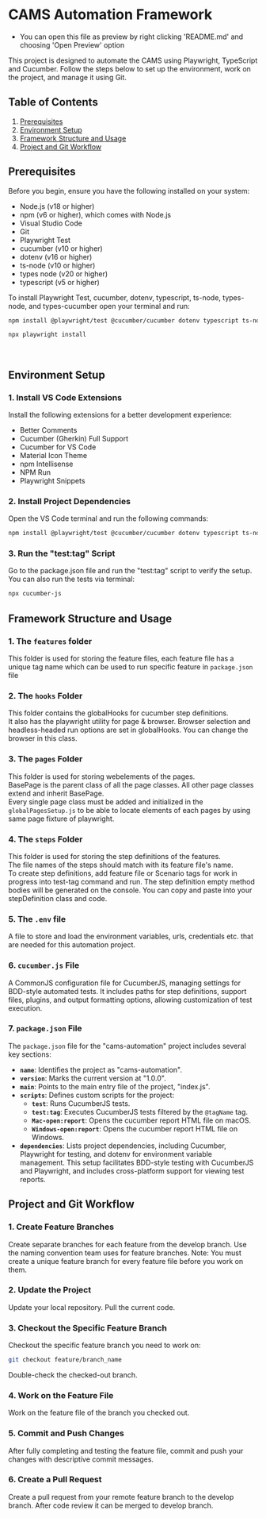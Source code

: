 # CAMS Automation Framework

* You can open this file as preview by right clicking 'README.md' and choosing 'Open Preview' option 

This project is designed to automate the CAMS using Playwright, TypeScript and Cucumber. Follow the steps below to set up the environment, work on the project, and manage it using Git.

## Table of Contents
1. [Prerequisites](#Prerequisites)
2. [Environment Setup](#environment-setup)
3. [Framework Structure and Usage](#framework-structure-and-usage)
4. [Project and Git Workflow](#project-and-git-workflow)<br>

## Prerequisites

Before you begin, ensure you have the following installed on your system:
- Node.js (v18 or higher)
- npm (v6 or higher), which comes with Node.js
- Visual Studio Code
- Git
- Playwright Test
- cucumber (v10 or higher)
- dotenv (v16 or higher)
- ts-node (v10 or higher)
- types node (v20 or higher)
- typescript (v5 or higher)

To install Playwright Test, cucumber, dotenv, typescript, ts-node, types-node, and types-cucumber open your terminal and run:
```sh
npm install @playwright/test @cucumber/cucumber dotenv typescript ts-node @types/node
```
```sh
npx playwright install  
```
<br>

## Environment Setup

### 1. Install VS Code Extensions
Install the following extensions for a better development experience:
- Better Comments
- Cucumber (Gherkin) Full Support
- Cucumber for VS Code
- Material Icon Theme
- npm Intellisense
- NPM Run
- Playwright Snippets

### 2. Install Project Dependencies
Open the VS Code terminal and run the following commands:
```sh
npm install @playwright/test @cucumber/cucumber dotenv typescript ts-node @types/node
```

### 3. Run the "test:tag" Script
Go to the package.json file and run the "test:tag" script to verify the setup.<br>
You can also run the tests via terminal: <br>

```sh
npx cucumber-js
```

## Framework Structure and Usage

### 1. The `features` folder
This folder is used for storing the feature files, each feature file has a unique tag name which can be used to run specific feature in `package.json` file

### 2. The `hooks` Folder
This folder contains the globalHooks for cucumber step definitions.<br> It also has the playwright utility for page & browser. Browser selection and headless-headed run options are set in globalHooks. You can change the browser in this class.

### 3. The `pages` Folder
This folder is used for storing webelements of the pages.<br>
BasePage is the parent class of all the page classes. All other page classes extend and inherit BasePage.<br>
Every single page class must be added and initialized in the `globalPagesSetup.js` to be able to locate elements of each pages by using same page fixture of playwright.

### 4. The `steps` Folder
This folder is used for storing the step definitions of the features.<br>
The file names of the steps should match with its feature file's name.<br>
To create step definitions, add feature file or Scenario tags for work in progress into test-tag command and run. The step definition empty method bodies will be generated on the console. You can copy and paste into your stepDefinition class and code.

### 5. The `.env` file
A file to store and load the environment variables, urls, credentials etc. that are needed for this automation project.<br>

### 6. `cucumber.js` File
A CommonJS configuration file for CucumberJS, managing settings for BDD-style automated tests. It includes paths for step definitions, support files, plugins, and output formatting options, allowing customization of test execution.

### 7. `package.json` File
The `package.json` file for the "cams-automation" project includes several key sections:

- **`name`**: Identifies the project as "cams-automation".
- **`version`**: Marks the current version at "1.0.0".
- **`main`**: Points to the main entry file of the project, "index.js".
- **`scripts`**: Defines custom scripts for the project:
    - **`test`**: Runs CucumberJS tests.
    - **`test:tag`**: Executes CucumberJS tests filtered by the `@tagName` tag.
    - **`Mac-open:report`**: Opens the cucumber report HTML file on macOS.
    - **`Windows-open:report`**: Opens the cucumber report HTML file on Windows.
- **`dependencies`**: Lists project dependencies, including Cucumber, Playwright for testing, and dotenv for environment variable management.
This setup facilitates BDD-style testing with CucumberJS and Playwright, and includes cross-platform support for viewing test reports.<br>


## Project and Git Workflow

### 1. Create Feature Branches
Create separate branches for each feature from the develop branch. Use the naming convention team uses for feature branches.
Note: You must create a unique feature branch for every feature file before you work on them.
### 2. Update the Project
Update your local repository. Pull the current code.
### 3. Checkout the Specific Feature Branch
Checkout the specific feature branch you need to work on:
```sh
git checkout feature/branch_name
```
Double-check the checked-out branch. 
### 4. Work on the Feature File
Work on the feature file of the branch you checked out.
### 5. Commit and Push Changes
After fully completing and testing the feature file, commit and push your changes with descriptive commit messages.
### 6. Create a Pull Request
Create a pull request from your remote feature branch to the develop branch. After code review it can be merged to develop branch.
<br>
